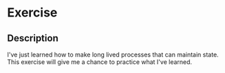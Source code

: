 # Exercise

## Description

I've just learned how to make long lived processes that can maintain state. This
exercise will give me a chance to practice what I've learned.
